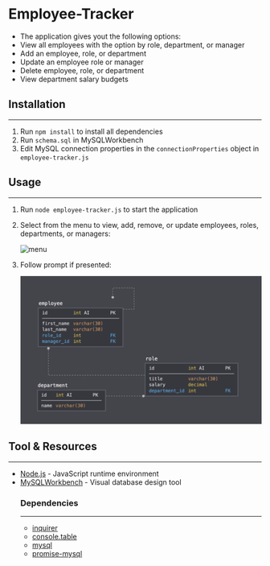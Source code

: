 # Employee-Tracker

* The application gives yout the following options:
* View all employees with the option by role, department, or manager
* Add an employee, role, or department
* Update an employee role or manager
* Delete employee, role, or department
* View department salary budgets

## Installation
---
1. Run `npm install` to install all dependencies
2. Run `schema.sql` in MySQLWorkbench   
3. Edit MySQL connection properties in the `connectionProperties` object in `employee-tracker.js`

## Usage
---
1. Run `node employee-tracker.js` to start the application
2. Select from the menu to view, add, remove, or update employees, roles, departments, or managers:

    ![menu](https://user-images.githubusercontent.com/71414528/103473881-264a6980-4d52-11eb-848e-215f54291ac5.gif)


3. Follow prompt if presented:

    ![](images/sample.png)

## Tool & Resources
---
* [Node.js](https://nodejs.org/en/) - JavaScript runtime environment
* [MySQLWorkbench](https://www.mysql.com/products/workbench/) - Visual database design tool
    ### Dependencies
    ---
    * [inquirer](https://www.npmjs.com/package/inquirer) 
   * [console.table](https://www.npmjs.com/package/console.table) 
    * [mysql](https://www.npmjs.com/package/mysql) 
    * [promise-mysql](https://www.npmjs.com/package/promise-mysql) 

